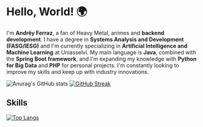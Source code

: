 # Hello, World! 🌍

I'm **Andrêy Ferraz**, a fan of Heavy Metal, animes and **backend development**. I have a degree in **Systems Analysis and Development (FASG/IESG)** and I'm currently specializing in **Artificial Intelligence and Machine Learning** at Uniasselvi. My main language is **Java**, combined with the **Spring Boot framework**, and I'm expanding my knowledge with **Python for Big Data** and **PHP** for personal projects. I'm constantly looking to improve my skills and keep up with industry innovations.

![Anurag's GitHub stats](https://github-readme-stats.vercel.app/api?username=andreyferraz&show_icons=true&theme=tokyonight)
[![GitHub Streak](https://github-readme-streak-stats.herokuapp.com/?user=andreyferraz&theme=tokyonight)](https://git.io/streak-stats)

## Skills
[![Top Langs](https://github-readme-stats.vercel.app/api/top-langs/?username=andreyferraz&layout=compact&theme=tokyonight)](https://github.com/andreyferraz/github-readme-stats)




